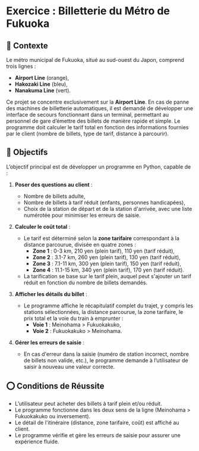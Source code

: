 # Exercice : Billetterie du Métro de Fukuoka

## 📜 Contexte

Le métro municipal de Fukuoka, situé au sud-ouest du Japon, comprend trois lignes :
- **Airport Line** (orange),
- **Hakozaki Line** (bleu),
- **Nanakuma Line** (vert).

Ce projet se concentre exclusivement sur la **Airport Line**. En cas de panne des machines de billetterie automatiques, il est demandé de développer une interface de secours fonctionnant dans un terminal, permettant au personnel de gare d’émettre des billets de manière rapide et simple. Le programme doit calculer le tarif total en fonction des informations fournies par le client (nombre de billets, type de tarif, distance à parcourir).

## 🏁 Objectifs

L’objectif principal est de développer un programme en Python, capable de :

1. **Poser des questions au client** :
   - Nombre de billets adulte,
   - Nombre de billets à tarif réduit (enfants, personnes handicapées),
   - Choix de la station de départ et de la station d'arrivée, avec une liste numérotée pour minimiser les erreurs de saisie.

2. **Calculer le coût total** :
   - Le tarif est déterminé selon la **zone tarifaire** correspondant à la distance parcourue, divisée en quatre zones :
     - **Zone 1** : 0-3 km, 210 yen (plein tarif), 110 yen (tarif réduit),
     - **Zone 2** : 3.1-7 km, 260 yen (plein tarif), 130 yen (tarif réduit),
     - **Zone 3** : 7.1-11 km, 300 yen (plein tarif), 150 yen (tarif réduit),
     - **Zone 4** : 11.1-15 km, 340 yen (plein tarif), 170 yen (tarif réduit).
   - La tarification se base sur le tarif plein, auquel peut s'ajouter un tarif réduit en fonction du nombre de billets demandés.

3. **Afficher les détails du billet** :
   - Le programme affiche le récapitulatif complet du trajet, y compris les stations sélectionnées, la distance parcourue, la zone tarifaire, le prix total et la voie du train à emprunter :
     - **Voie 1** : Meinohama > Fukuokakuko,
     - **Voie 2** : Fukuokakuko > Meinohama.

4. **Gérer les erreurs de saisie** :
   - En cas d'erreur dans la saisie (numéro de station incorrect, nombre de billets non valide, etc.), le programme demande à l’utilisateur de saisir à nouveau une valeur correcte.

## ⭕ Conditions de Réussite

- L’utilisateur peut acheter des billets à tarif plein et/ou réduit.
- Le programme fonctionne dans les deux sens de la ligne (Meinohama > Fukuokakuko ou inversement).
- Le détail de l'itinéraire (distance, zone tarifaire, coût) est affiché au client.
- Le programme vérifie et gère les erreurs de saisie pour assurer une expérience fluide.
